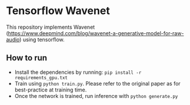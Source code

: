 # Tensorflow Wavenet 

This repository implements Wavenet (https://www.deepmind.com/blog/wavenet-a-generative-model-for-raw-audio) using tensorflow. 

## How to run 

- Install the dependencies by running: ```pip install -r requirements_gpu.txt```
- Train using ```python train.py```. Please refer to the original paper as for best-practice at training time.
- Once the network is trained, run inference with ```python generate.py```  
